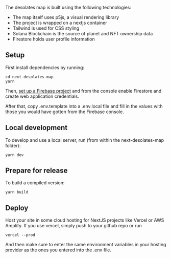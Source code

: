 The desolates map is built using the following technologies:

-   The map itself uses p5js, a visual rendering library
-   The project is wrapped on a nextjs container
-   Tailwind is used for CSS styling
-   Solana Blockchain is the source of planet and NFT ownership data
-   Firestore holds user profile information

## Setup

First install dependencies by running:

```
cd next-desolates-map
yarn
```

Then, [set up a Firebase project](https://console.firebase.google.com) and from the console enable Firestore and create web application credentials.

After that, copy .env.template into a .env.local file and fill in the values with those you would have gotten from the Firebase console.

## Local development

To develop and use a local server, run (from within the next-desolates-map folder):

```
yarn dev
```

## Prepare for release

To build a compiled version:

```
yarn build
```

## Deploy

Host your site in some cloud hosting for NextJS projects like Vercel or AWS Amplify. If you use vercel, simply push to your github repo or run

```
vercel --prod
```

And then make sure to enter the same environment variables in your hosting provider as the ones you entered into the .env file.
